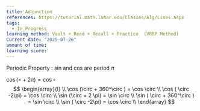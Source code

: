 ```yaml
---
title: Adjunction
references: https://tutorial.math.lamar.edu/Classes/Alg/Lines.aspx
tags:
  - In_Progress
learning method: Vault + Read + Recall + Practice  (VRRP Method)
Current date: "2025-07-26"
amount of time: 
learning score:
---
```

Periodic Property  : sin and cos are period $\pi$

$\cos( \circ  + 2\pi) =\cos \circ$ 
$$
\begin{array}{l} \\
\cos  (\circ + 360^\circ )  = \cos \circ  \\
\cos ( \circ -2\pi) =  \cos \circ   \\
\sin (\circ  + 2 \pi)  = \sin \circ  \\
\sin  ( \circ  +  360^\circ ) =  \sin \circ   \\
\sin ( \circ -2\pi) =  \cos \circ   \\
\end{array}
$$

